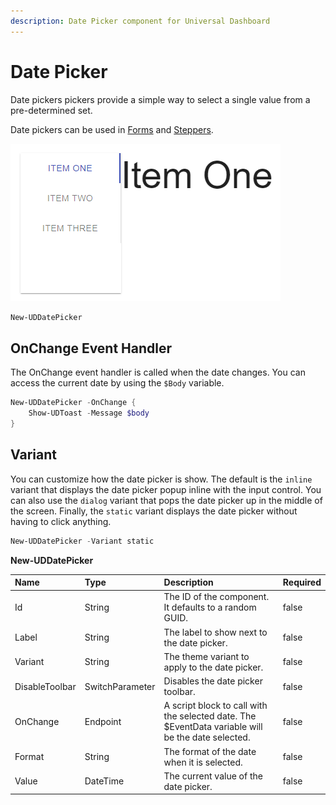 ```yaml
---
description: Date Picker component for Universal Dashboard
---
```


# Date Picker

Date pickers pickers provide a simple way to select a single value from a pre-determined set.

Date pickers can be used in [Forms](form.md) and [Steppers](../navigation/stepper.md).

![](../../../.gitbook/assets/image%20%2873%29.png)

```PowerShell
New-UDDatePicker 
```

## OnChange Event Handler

The OnChange event handler is called when the date changes. You can access the current date by using the `$Body` variable. 

```PowerShell
New-UDDatePicker -OnChange {
    Show-UDToast -Message $body
}
```

## Variant

You can customize how the date picker is show. The default is the `inline` variant that displays the date picker popup inline with the input control. You can also use the `dialog` variant that pops the date picker up in the middle of the screen. Finally, the `static` variant displays the date picker without having to click anything. 

```PowerShell
New-UDDatePicker -Variant static
```

**New-UDDatePicker**

| Name | Type | Description | Required |
| :--- | :--- | :--- | :--- |
| Id | String | The ID of the component. It defaults to a random GUID. | false |
| Label | String | The label to show next to the date picker. | false |
| Variant | String | The theme variant to apply to the date picker. | false |
| DisableToolbar | SwitchParameter | Disables the date picker toolbar. | false |
| OnChange | Endpoint | A script block to call with the selected date. The $EventData variable will be the date selected. | false |
| Format | String | The format of the date when it is selected. | false |
| Value | DateTime | The current value of the date picker. | false |

